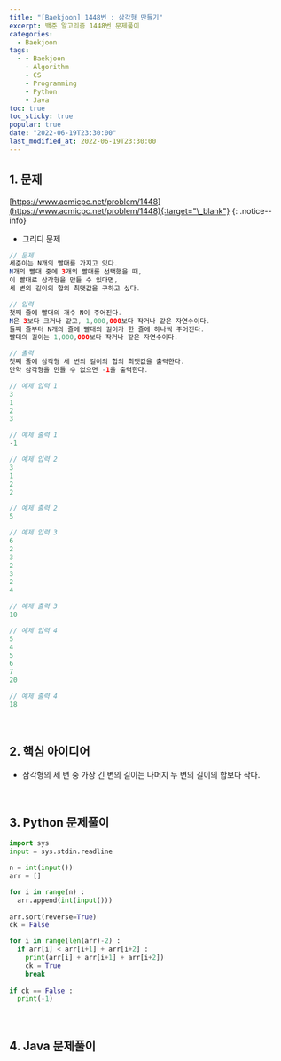 ```yaml
---
title: "[Baekjoon] 1448번 : 삼각형 만들기"
excerpt: 백준 알고리즘 1448번 문제풀이
categories:
  - Baekjoon
tags:
  - - Baekjoon
    - Algorithm
    - CS
    - Programming
    - Python
    - Java
toc: true
toc_sticky: true
popular: true
date: "2022-06-19T23:30:00"
last_modified_at: 2022-06-19T23:30:00
---
```


## 1. 문제

[https://www.acmicpc.net/problem/1448](https://www.acmicpc.net/problem/1448){:target="\_blank"}
{: .notice--info}

- 그리디 문제

```java
// 문제
세준이는 N개의 빨대를 가지고 있다. 
N개의 빨대 중에 3개의 빨대를 선택했을 때, 
이 빨대로 삼각형을 만들 수 있다면, 
세 변의 길이의 합의 최댓값을 구하고 싶다.

// 입력
첫째 줄에 빨대의 개수 N이 주어진다. 
N은 3보다 크거나 같고, 1,000,000보다 작거나 같은 자연수이다. 
둘째 줄부터 N개의 줄에 빨대의 길이가 한 줄에 하나씩 주어진다. 
빨대의 길이는 1,000,000보다 작거나 같은 자연수이다.

// 출력
첫째 줄에 삼각형 세 변의 길이의 합의 최댓값을 출력한다. 
만약 삼각형을 만들 수 없으면 -1을 출력한다.

// 예제 입력 1 
3
1
2
3

// 예제 출력 1 
-1

// 예제 입력 2 
3
1
2
2

// 예제 출력 2 
5

// 예제 입력 3 
6
2
3
2
3
2
4

// 예제 출력 3 
10

// 예제 입력 4 
5
4
5
6
7
20

// 예제 출력 4 
18
```

<br>

## 2. 핵심 아이디어

- 삼각형의 세 변 중 가장 긴 변의 길이는 나머지 두 변의 길이의 합보다 작다.

<br>

## 3. Python 문제풀이

```python
import sys
input = sys.stdin.readline

n = int(input())
arr = []

for i in range(n) :
  arr.append(int(input()))
  
arr.sort(reverse=True)
ck = False

for i in range(len(arr)-2) :
  if arr[i] < arr[i+1] + arr[i+2] :
    print(arr[i] + arr[i+1] + arr[i+2])
    ck = True
    break
    
if ck == False :
  print(-1)
```

<br>

## 4. Java 문제풀이

```java

```
